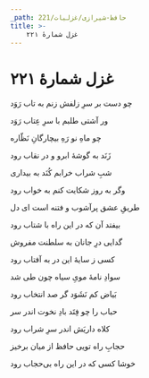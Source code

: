 ```yaml
---
_path: حافظ-شیرازی/غزلیات/221
title: >-
    غزل شمارهٔ ۲۲۱
---
```

# غزل شمارهٔ ۲۲۱

<div class="b" id="bn1"><div class="m1"><p>چو دست بر سرِ زلفش زنم به تاب رَوَد</p></div>
<div class="m2"><p>ور آشتی طلبم با سرِ عِتاب رَوَد</p></div></div>
<div class="b" id="bn2"><div class="m1"><p>چو ماهِ نو رَهِ بیچارگانِ نَظّاره</p></div>
<div class="m2"><p>زَنَد به گوشهٔ ابرو و در نقاب رود</p></div></div>
<div class="b" id="bn3"><div class="m1"><p>شبِ شراب خرابم کُنَد به بیداری</p></div>
<div class="m2"><p>وگر به روز شکایت کنم به خواب رود</p></div></div>
<div class="b" id="bn4"><div class="m1"><p>طریقِ عشق پرآشوب و فتنه است ای دل</p></div>
<div class="m2"><p>بیفتد آن که در این راه با شتاب رود</p></div></div>
<div class="b" id="bn5"><div class="m1"><p>گدایی درِ جانان به سلطنت مفروش</p></div>
<div class="m2"><p>کسی ز سایهٔ این در به آفتاب رود</p></div></div>
<div class="b" id="bn6"><div class="m1"><p>سوادِ نامهٔ مویِ سیاه چون طی شد</p></div>
<div class="m2"><p>بَیاض کم نَشَوَد گر صد انتخاب رود</p></div></div>
<div class="b" id="bn7"><div class="m1"><p>حباب را چو فِتَد بادِ نخوت اندر سر</p></div>
<div class="m2"><p>کلاه داریَش اندر سرِ شراب رود</p></div></div>
<div class="b" id="bn8"><div class="m1"><p>حجابِ راه تویی حافظ از میان برخیز</p></div>
<div class="m2"><p>خوشا کسی که در این راه بی‌حجاب رود</p></div></div>
